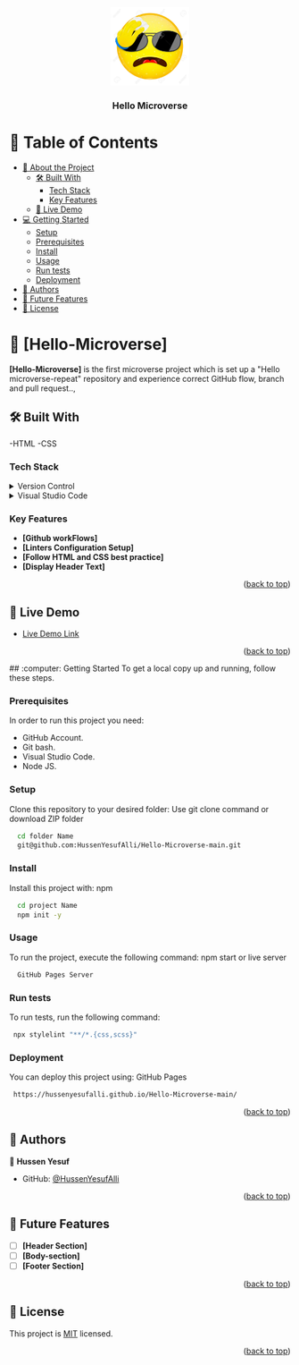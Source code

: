 <a name="readme-top"></a>
<div align="center">
  <img src="imoji.jpg" alt="logo" width="140"  height="auto" />
  <br/>
  <h3><b>Hello Microverse</b></h3>
</div>

# :green_book: Table of Contents
- [:book: About the Project](#about-project)
  - [:hammer_and_wrench: Built With](#built-with)
    - [Tech Stack](#tech-stack)
    - [Key Features](#key-features)
  - [:rocket: Live Demo](#live-demo)
- [:computer: Getting Started](#getting-started)
  - [Setup](#setup)
  - [Prerequisites](#prerequisites)
  - [Install](#install)
  - [Usage](#usage)
  - [Run tests](#run-tests)
  - [Deployment](#triangular_flag_on_post-deployment)
- [:busts_in_silhouette: Authors](#authors)
- [:telescope: Future Features](#future-features)
- [:memo: License](#license)

# :book: [Hello-Microverse] <a name="about-project"></a>
**[Hello-Microverse]** is the first microverse project which is set up a "Hello microverse-repeat" repository and experience correct GitHub flow, branch and pull request..,

## :hammer_and_wrench: Built With <a name="built-with"></a>
-HTML
-CSS
### Tech Stack <a name="tech-stack"></a>
<details>
  <summary>Version Control</summary>
  <ul>
    <li><a href="https://github.com/">Git Hub</a></li>
  </ul>
</details>
<details>
  <summary>Visual Studio Code</summary>
  <ul>
    <li><a href="https://code.visualstudio.com/">Visual Studio Code</a></li>
  </ul>
</details>

<!-- Features -->
### Key Features <a name="key-features"></a>

- **[Github workFlows]**
- **[Linters Configuration Setup]**
- **[Follow HTML and CSS best practice]**
- **[Display Header Text]**
<p align="right">(<a href="#readme-top">back to top</a>)</p>

<!-- LIVE DEMO -->
## :rocket: Live Demo <a name="live-demo"></a>
- [Live Demo Link](https://hussenyesufalli.github.io/Hello-Microverse-main/)
<p align="right">(<a href="#readme-top">back to top</a>)</p>
<!-- GETTING STARTED -->
## :computer: Getting Started <a name="getting-started"></a>
To get a local copy up and running, follow these steps.

### Prerequisites
In order to run this project you need:
- GitHub Account.
- Git bash.
- Visual Studio Code.
- Node JS.

### Setup
Clone this repository to your desired folder:
Use git clone command or download ZIP folder
```sh
  cd folder Name 
  git@github.com:HussenYesufAlli/Hello-Microverse-main.git
```
### Install
Install this project with:
npm
```sh
  cd project Name
  npm init -y
```
### Usage
To run the project, execute the following command:
npm start or live server
```sh
  GitHub Pages Server
```
### Run tests
To run tests, run the following command:
```sh
 npx stylelint "**/*.{css,scss}"
```
### Deployment
You can deploy this project using:
GitHub Pages
```sh
 https://hussenyesufalli.github.io/Hello-Microverse-main/
```
<p align="right">(<a href="#readme-top">back to top</a>)</p>

<!-- AUTHORS -->
## :busts_in_silhouette: Authors <a name="authors"></a>

:bust_in_silhouette: **Hussen Yesuf**

- GitHub: [@HussenYesufAlli](https://github.com/HussenYesufAlli)

<p align="right">(<a href="#readme-top">back to top</a>)</p>

<!-- FUTURE FEATURES -->
## :telescope: Future Features <a name="future-features"></a>

- [ ] **[Header Section]**
- [ ] **[Body-section]**
- [ ] **[Footer Section]**
<p align="right">(<a href="#readme-top">back to top</a>)</p>

<!-- LICENSE -->
## :memo: License <a name="license"></a>
This project is [MIT](https://github.com/HussenYesufAlli/Hello-Microverse-main/blob/Hello-Microverse-branch/LICENSE.md) licensed.
<p align="right">(<a href="#readme-top">back to top</a>)</p>
